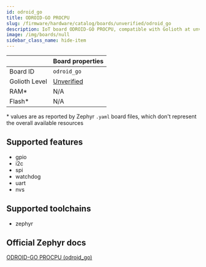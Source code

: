 ```yaml
---
id: odroid_go
title: ODROID-GO PROCPU
slug: /firmware/hardware/catalog/boards/unverified/odroid_go
description: IoT board ODROID-GO PROCPU, compatible with Golioth at unverified level.
image: /img/boards/null
sidebar_class_name: hide-item
---
```


[//]: # (This is an auto-generated file, do not edit! Changes to it will be lost upon re-generation)



|                | Board properties     |
| -------------  | -------------------- |
| Board ID       | `odroid_go` |
| Golioth Level  | [Unverified](/firmware/hardware#unverified-boards) |
| RAM*           | N/A |
| Flash*         | N/A |

\* values are as reported by Zephyr `.yaml` board files, which don't represent the overall available resources



## Supported features

* gpio
* i2c
* spi
* watchdog
* uart
* nvs

## Supported toolchains

* zephyr

## Official Zephyr docs

[ODROID-GO PROCPU (odroid_go)](https://docs.zephyrproject.org/latest/boards/hardkernel/odroid_go/doc/index.html)
